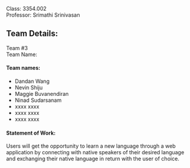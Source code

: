 Class: 3354.002
<br>Professor: Srimathi Srinivasan

<h2>Team Details:</h2>
Team #3
<br>Team Name: 
<br><h4>Team names:</h4>

- Dandan Wang
- Nevin Shiju
- Maggie Buvanendiran
- Ninad Sudarsanam
- xxxx xxxx
- xxxx xxxx
- xxxx xxxx

<h4>Statement of Work: </h4>
Users will get the opportunity to learn a new language through a web application by connecting with native speakers of their desired language and exchanging their native language in return with the user of choice.
